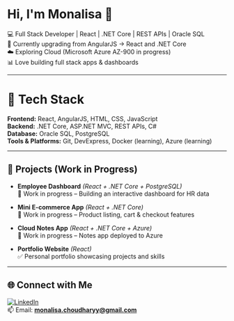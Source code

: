 # Hi, I'm Monalisa 👋  

💻 Full Stack Developer | React | .NET Core | REST APIs | Oracle SQL  
🌱 Currently upgrading from AngularJS → React and .NET Core  
☁️ Exploring Cloud (Microsoft Azure AZ-900 in progress)  
📊 Love building full stack apps & dashboards 

---

# 🔧 Tech Stack
**Frontend:** React, AngularJS, HTML, CSS, JavaScript  
**Backend:** .NET Core, ASP.NET MVC, REST APIs, C#  
**Database:** Oracle SQL, PostgreSQL  
**Tools & Platforms:** Git, DevExpress, Docker (learning), Azure (learning)  

---

## 📂 Projects (Work in Progress)
- **Employee Dashboard** *(React + .NET Core + PostgreSQL)*  
  🚧 Work in progress – Building an interactive dashboard for HR data  

- **Mini E-commerce App** *(React + .NET Core)*  
  🚧 Work in progress – Product listing, cart & checkout features  

- **Cloud Notes App** *(React + .NET Core + Azure)*  
  🚧 Work in progress – Notes app deployed to Azure  

- **Portfolio Website** *(React)*  
  ✅ Personal portfolio showcasing projects and skills  

---

## 🌐 Connect with Me
[![LinkedIn](https://img.shields.io/badge/LinkedIn-blue?logo=linkedin&logoColor=white)](https://www.linkedin.com/in/monalisaa/)  
📫 Email: **monalisa.choudharyy@gmail.com**
